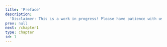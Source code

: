 ```yaml
---
title: 'Preface'
description:
  'Disclaimer: This is a work in progress! Please have patience with us while we build this online resource - it's brand new and nowhere near finished! Apologies if exercises and questions may not work (yet), please check back later. Thanks!'
prev: null
next: /chapter1
type: chapter
id: 1
---
```


